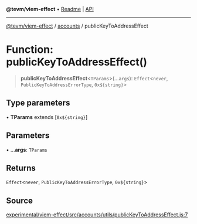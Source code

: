 **@tevm/viem-effect** • [Readme](../../README.md) \| [API](../../modules.md)

***

[@tevm/viem-effect](../../README.md) / [accounts](../README.md) / publicKeyToAddressEffect

# Function: publicKeyToAddressEffect()

> **publicKeyToAddressEffect**\<`TParams`\>(...`args`): `Effect`\<`never`, `PublicKeyToAddressErrorType`, ```0x${string}```\>

## Type parameters

• **TParams** extends [```0x${string}```]

## Parameters

• ...**args**: `TParams`

## Returns

`Effect`\<`never`, `PublicKeyToAddressErrorType`, ```0x${string}```\>

## Source

[experimental/viem-effect/src/accounts/utils/publicKeyToAddressEffect.js:7](https://github.com/evmts/tevm-monorepo/blob/main/experimental/viem-effect/src/accounts/utils/publicKeyToAddressEffect.js#L7)
